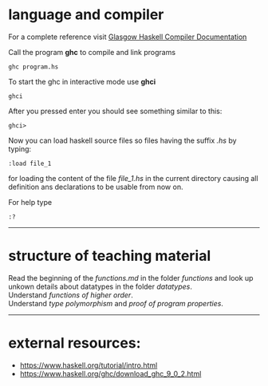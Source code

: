 # language and compiler
For a complete reference visit
[Glasgow Haskell Compiler Documentation](https://downloads.haskell.org/ghc/latest/docs/html/users_guide/index.html)  

Call the program **ghc** to compile and link programs
```CMD
ghc program.hs
```

To start the ghc in interactive mode use **ghci**
```CMD
ghci
```
After you pressed enter you should see something similar to this:
```CMD
ghci> 
```
Now you can load haskell source files so files having the suffix *.hs* by typing:
```CMD
:load file_1
```
for loading the content of the file *file_1.hs* in the current directory causing all definition ans declarations to be usable from now on.  

For help type
```CMD
:?
```

---

# structure of teaching material
Read the beginning of the *functions.md* in the folder *functions* and look up unkown details about datatypes in the folder *datatypes*.  
Understand *functions of higher order*.  
Understand *type polymorphism* and *proof of program properties*.


---
# external resources:
+ https://www.haskell.org/tutorial/intro.html
+ https://www.haskell.org/ghc/download_ghc_9_0_2.html
